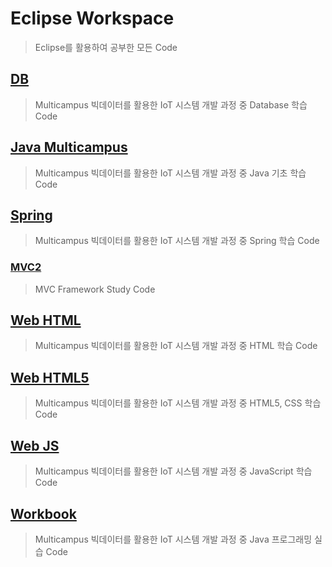 # Eclipse Workspace

>  Eclipse를 활용하여 공부한 모든 Code

## [DB](./DB)

> Multicampus 빅데이터를 활용한 IoT 시스템 개발 과정 중 Database 학습 Code

## [Java Multicampus](./Java_Multicampus)

> Multicampus 빅데이터를 활용한 IoT 시스템 개발 과정 중 Java 기초 학습 Code

## [Spring](./Spring)

> Multicampus 빅데이터를 활용한 IoT 시스템 개발 과정 중 Spring 학습 Code

### [MVC2](./mvc2)

> MVC Framework Study Code

## [Web HTML](./Web_HTML)

> Multicampus 빅데이터를 활용한 IoT 시스템 개발 과정 중 HTML 학습 Code

## [Web HTML5](./Web02_HTML5)

> Multicampus 빅데이터를 활용한 IoT 시스템 개발 과정 중 HTML5, CSS 학습 Code

## [Web JS](./Web03_JS)

> Multicampus 빅데이터를 활용한 IoT 시스템 개발 과정 중 JavaScript 학습 Code

## [Workbook](./Workbook)

> Multicampus 빅데이터를 활용한 IoT 시스템 개발 과정 중 Java 프로그래밍 실습 Code